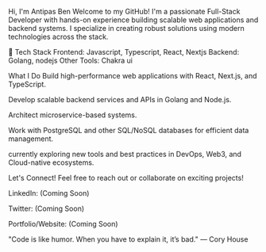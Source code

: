 Hi, I'm Antipas Ben
Welcome to my GitHub! I'm a passionate Full-Stack Developer with hands-on experience building scalable web applications and backend systems. I specialize in creating robust solutions using modern technologies across the stack.

🚀 Tech Stack
Frontend:
Javascript, Typescript, React, Nextjs
Backend:
Golang, nodejs
Other Tools:
Chakra ui

 What I Do
Build high-performance web applications with React, Next.js, and TypeScript.

Develop scalable backend services and APIs in Golang and Node.js.

Architect microservice-based systems.

Work with PostgreSQL and other SQL/NoSQL databases for efficient data management.

currently exploring new tools and best practices in DevOps, Web3, and Cloud-native ecosystems.

 Let's Connect!
Feel free to reach out or collaborate on exciting projects!

LinkedIn: (Coming Soon)

Twitter: (Coming Soon)

Portfolio/Website: (Coming Soon)

"Code is like humor. When you have to explain it, it’s bad." — Cory House
